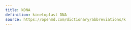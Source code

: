 ```yaml
---
title: kDNA
definition: kinetoplast DNA
source: https://openmd.com/dictionary/abbreviations/k
---
```


